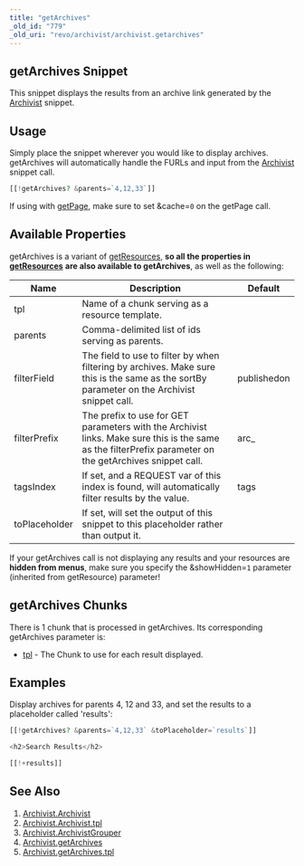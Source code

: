 ```yaml
---
title: "getArchives"
_old_id: "779"
_old_uri: "revo/archivist/archivist.getarchives"
---
```


## getArchives Snippet

This snippet displays the results from an archive link generated by the [Archivist](/extras/archivist/archivist.archivist "Archivist.Archivist") snippet.

## Usage

Simply place the snippet wherever you would like to display archives. getArchives will automatically handle the FURLs and input from the [Archivist](/extras/archivist/archivist.archivist "Archivist.Archivist") snippet call.

``` php 
[[!getArchives? &parents=`4,12,33`]]
```

If using with [getPage](/extras/getpage "getPage"), make sure to set &cache=`0` on the getPage call.

## Available Properties

getArchives is a variant of [getResources](/extras/getresources "getResources"), **so all the properties in** **[getResources](/extras/getresources "getResources")** **are also available to getArchives**, as well as the following:

| Name          | Description                                                                                                                                              | Default     |
| ------------- | -------------------------------------------------------------------------------------------------------------------------------------------------------- | ----------- |
| tpl           | Name of a chunk serving as a resource template.                                                                                                          |             |
| parents       | Comma-delimited list of ids serving as parents.                                                                                                          |             |
| filterField   | The field to use to filter by when filtering by archives. Make sure this is the same as the sortBy parameter on the Archivist snippet call.              | publishedon |
| filterPrefix  | The prefix to use for GET parameters with the Archivist links. Make sure this is the same as the filterPrefix parameter on the getArchives snippet call. | arc\_       |
| tagsIndex     | If set, and a REQUEST var of this index is found, will automatically filter results by the value.                                                        | tags        |
| toPlaceholder | If set, will set the output of this snippet to this placeholder rather than output it.                                                                   |             |

If your getArchives call is not displaying any results and your resources are **hidden from menus**, make sure you specify the &showHidden=`1` parameter (inherited from getResource) parameter!

## getArchives Chunks

There is 1 chunk that is processed in getArchives. Its corresponding getArchives parameter is:

- [tpl](/extras/archivist/archivist.getarchives/archivist.getarchives.tpl "Archivist.getArchives.tpl") - The Chunk to use for each result displayed.

## Examples

Display archives for parents 4, 12 and 33, and set the results to a placeholder called 'results':

``` php 
[[!getArchives? &parents=`4,12,33` &toPlaceholder=`results`]]

<h2>Search Results</h2>

[[!+results]]
```

## See Also

1. [Archivist.Archivist](/extras/archivist/archivist.archivist)
  1. [Archivist.Archivist.tpl](/extras/archivist/archivist.archivist/archivist.archivist.tpl)
2. [Archivist.ArchivistGrouper](/extras/archivist/archivist.archivistgrouper)
3. [Archivist.getArchives](/extras/archivist/archivist.getarchives)
  1. [Archivist.getArchives.tpl](/extras/archivist/archivist.getarchives/archivist.getarchives.tpl)